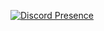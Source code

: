 [![Discord Presence](https://lanyard-profile-readme.vercel.app/api/852929415384924181??theme=light)](https://discord.com/users/852929415384924181)

